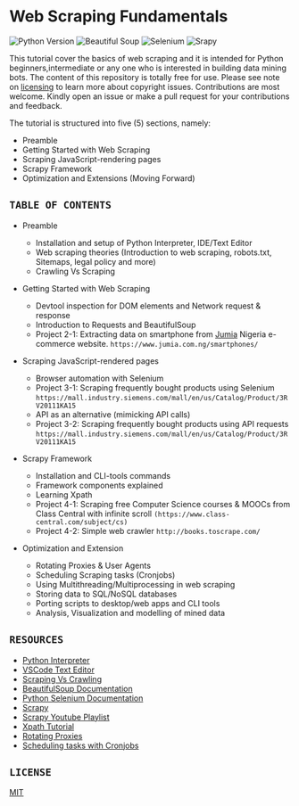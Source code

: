 # Web Scraping Fundamentals
![Python Version](https://img.shields.io/badge/python-3.9.2-green.svg) ![Beautiful Soup](https://img.shields.io/badge/beautifulsoup-4.9.0-red.svg) ![Selenium](https://img.shields.io/badge/selenium-3.141.0-yellow.svg) ![Srapy](https://img.shields.io/badge/scrapy-2.41-brightgreen.svg)

This tutorial cover the basics of web scraping and it is intended for Python beginners,intermediate or any one who is interested in building data mining bots. The content of this repository is totally free for use. Please see note on [licensing](https://github.com/krizten/ScrapingFundamentals/blob/master/LICENSE) to learn more about copyright issues. Contributions are most welcome. Kindly open an issue or make a pull request for your contributions and feedback.

The tutorial is structured into five (5) sections, namely: 
* Preamble
* Getting Started with Web Scraping
* Scraping JavaScript-rendering pages
* Scrapy Framework
* Optimization and Extensions (Moving Forward)



## ```TABLE OF CONTENTS```
* Preamble
  * Installation and setup of Python Interpreter, IDE/Text Editor
  * Web scraping theories (Introduction to web scraping, robots.txt, Sitemaps, legal policy and more)
  * Crawling Vs Scraping


* Getting Started with Web Scraping
  * Devtool inspection for DOM elements and Network request & response
  * Introduction to Requests and BeautifulSoup
  * Project 2-1: Extracting data on smartphone from [Jumia](https://www.jumia.com.ng) Nigeria e-commerce website. ```https://www.jumia.com.ng/smartphones/```


* Scraping JavaScript-rendered pages
  * Browser automation with Selenium
  * Project 3-1: Scraping frequently bought products using Selenium ```https://mall.industry.siemens.com/mall/en/us/Catalog/Product/3RV20111KA15```
  * API as an alternative (mimicking API calls)
  * Project 3-2: Scraping frequently bought products using API requests ```https://mall.industry.siemens.com/mall/en/us/Catalog/Product/3RV20111KA15```


* Scrapy Framework
  * Installation and CLI-tools commands
  * Framework components explained
  * Learning Xpath
  * Project 4-1: Scraping free Computer Science courses & MOOCs from Class Central with infinite scroll ```(https://www.class-central.com/subject/cs)```
  * Project 4-2: Simple web crawler ```http://books.toscrape.com/```


* Optimization and Extension
  * Rotating Proxies & User Agents
  * Scheduling Scraping tasks (Cronjobs)
  * Using Multithreading/Multiprocessing in web scraping
  * Storing data to SQL/NoSQL databases
  * Porting scripts to desktop/web apps and CLI tools
  * Analysis, Visualization and modelling of mined data


## ```RESOURCES```
* [Python Interpreter](https://www.python.org/downloads/)
* [VSCode Text Editor](https://code.visualstudio.com/download)
* [Scraping Vs Crawling](https://techburst.io/big-data-scraping-vs-web-data-crawling-4ef5a71d7888?gi=41976a839d2)
* [BeautifulSoup Documentation](https://www.crummy.com/software/BeautifulSoup/bs4/doc/)
* [Python Selenium Documentation](http://selenium-python.readthedocs.io/)
* [Scrapy](https://scrapy.org/)
* [Scrapy Youtube Playlist](https://www.youtube.com/playlist?list=PLZyvi_9gamL-EE3zQJbU5N3nzJcfNeFHU)
* [Xpath Tutorial](https://www.w3schools.com/xml/xpath_intro.asp)
* [Rotating Proxies](https://www.scrapehero.com/how-to-rotate-proxies-and-ip-addresses-using-python-3/)
* [Scheduling tasks with Cronjobs](https://www.youtube.com/watch?v=QZJ1drMQz1A)

## ```LICENSE```
[MIT](https://github.com/krizten/ScrapingFundamentals/blob/master/LICENSE)